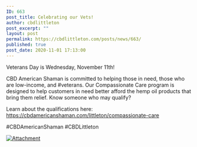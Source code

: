 ```yaml
---
ID: 663
post_title: Celebrating our Vets!
author: cbdlittleton
post_excerpt: ""
layout: post
permalink: https://cbdlittleton.com/posts/news/663/
published: true
post_date: 2020-11-01 17:13:00
---
```

Veterans Day is Wednesday, November 11th!

CBD American Shaman is committed to helping those in need, those who are low-income, and #veterans. Our Compassionate Care program is designed to help customers in need better afford the hemp oil products that bring them relief. Know someone who may qualify?

Learn about the qualifications here:&nbsp;&nbsp; <a href="https://cbdamericanshaman.com/littleton/compassionate-care">https://cbdamericanshaman.com/littleton/compassionate-care</a><span>&nbsp;</span>

#CBDAmericanShaman #CBDLittleton

<a href="https://cbdamericanshaman.com/images/fb-open-graph/CBDAmericanShaman-Social-Media-Custom-Link-Graphics-Programs.jpg" title="Attachment"><img src="https://cbdamericanshaman.com/images/fb-open-graph/CBDAmericanShaman-Social-Media-Custom-Link-Graphics-Programs.jpg" alt="Attachment" title="Attachment"></a>